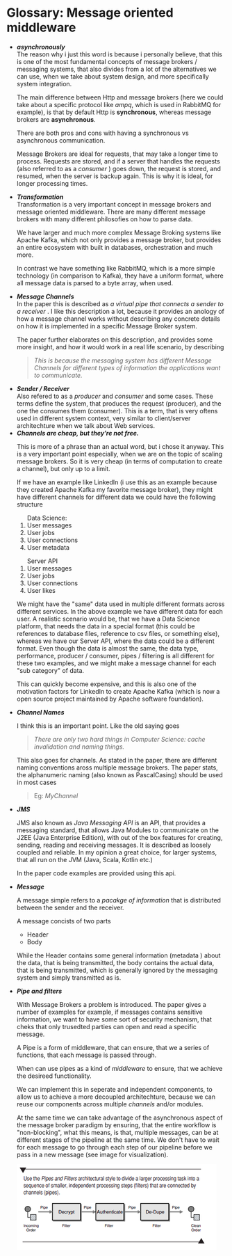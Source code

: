 # Glossary: Message oriented middleware

<ul>
<li><i><b>asynchronously</b></i></li>
The reason why i just this word is because i personally believe, that this is one of the most fundamental concepts of message brokers / messaging systems, that also divides from a lot of the alternatives we can use, when we take about system design, and more specifically system integration.

The main difference between Http and message brokers (here we could take about a specific protocol like <i>ampq</i>, which is used in RabbitMQ for example), is that by default Http is <b>synchronous</b>, whereas message brokers are <b>asynchronous</b>.

There are both pros and cons with having a synchronous vs asynchronous communication.

Message Brokers are ideal for requests, that may take a longer time to process. Requests are stored, and if a server that handles the requests (also referred to as a <i> consumer </i>) goes down, the request is stored, and resumed, when the server is backup again. This is why it is ideal, for longer processing times.

<li><i><b>Transformation</b></i></li>
Transformation is a very important concept in message brokers and message oriented middleware. There are many different message brokers with many different philosofies on how to parse data.

We have larger and much more complex Message Broking systems like Apache Kafka, which not only provides a message broker, but provides an entire ecosystem with built in databases, orchestration and much more.

In contrast we have something like RabbitMQ, which is a more simple technology (in comparison to Kafka), they have a uniform format, where all message data is parsed to a byte array, when used.

<li><i><b>Message Channels</b></i></li>
In the paper this is described as <i> a virtual pipe that connects a sender to a receiver </i>. I like this description a lot, because it provides an anology of how a message channel works without describing any concrete details on how it is implemented in a specific Message Broker system.

The paper further elaborates on this description, and provides some more insight, and how it would work in a real life scenario, by describing

> <i>This is
> because the messaging system has different Message Channels for different
> types of information the applications want to communicate.</i>

<li><i><b>Sender / Receiver</b></i></li>
Also refered to as a <i>producer</i> and <i>consumer</i> and some cases. These terms define the system, that produces the request (producer), and the one the consumes them (consumer). This is a term, that is very oftens used in different system context,  very similar to client/server architechture when we talk about Web services.

<br>

<li><i><b>Channels are cheap, but they’re not free. </b></i></li>

This is more of a phrase than an actual word, but i chose it anyway. 
This is a very important point especially, when we are on the topic of scaling message brokers. So it is very cheap (in terms of computation to create a channel), but only up to a limit. 

If we have an example like LinkedIn (i use this as an example because they created Apache Kafka my favorite message broker), they might have different channels for different data we could have the following structure

<ol> Data Science:
<li> User messages </li>
<li> User jobs </li>
<li> User connections </li>
<li> User metadata
</ol>

<ol> Server API
<li> User messages </li>
<li> User jobs </li>
<li> User connections </li>
<li> User likes</li>
</ol>

We might have the "same" data used in multiple different formats across different services. 
In the above example we have different data for each user. A realistic scenario would be, that we have a Data Science platform, that needs the data in a special format (this could be references to database files, reference to csv files, or something else), whereas we have our Server API, where the data could be a different format. Even though the data is almost the same, the data type, performance, producer / consumer, pipes / filtering is all different for these two examples, and we might make a message channel for each "sub category" of data. 

This can quickly become expensive, and this is also one of the motivation factors for LinkedIn to create Apache Kafka (which is now a open source project maintained by Apache software foundation).

<li><i><b>Channel Names</b></i></li>

I think this is an important point. Like the old saying goes 

> <i>There are only two hard things in Computer Science: cache invalidation and naming things. </i>

This also goes for channels. As stated in the paper, there are different naming conventions aross multiple message brokers. The paper stats, the alphanumeric naming (also known as PascalCasing) should be used in most cases 
> Eg: <i>MyChannel</i>


<li><i><b>JMS</b></i></li>

JMS also known as <i> Java Messaging API </i> is an API, that provides a messaging standard, that allows Java Modules to communicate on the J2EE (Java Enterprise Edition), with out of the box features for creating, sending, reading and receiving messages. It is described as loosely coupled and reliable. In my opinion a great choice, for larger systems, that all run on the JVM (Java, Scala, Kotlin etc.)

In the paper code examples are provided using this api. 


<li><i><b>Message</b></i></li>

A message simple refers to a <i> pacakge of information </i> that is distributed between the sender and the receiver. 

A message concists of two parts 
<ul>
<li> Header </li>
<li> Body </li>
</ul>

While the Header contains some general information (metadata ) about the data, that is being transmitted, the body contains the actual data, that is being transmitted, which is generally ignored by the messaging system and simply transmitted as is. 


<li><i><b>Pipe and filters</b></i></li>

With Message Brokers a problem is introduced. The paper gives a number of examples for example, if messages contains sensitive information, we want to have some sort of security mechanism, that cheks that only trusedted parties can open and read a specific message. 

A Pipe is a form of middleware, that can ensure, that we a series of functions, that each message is passed through. 

When can use pipes as a kind of <i>middleware</i> to ensure, that we achieve the desireed functionality. 

We can implement this in seperate and independent components, to allow us to achieve a more decoupled architechture, because we can reuse our components across multiple <i> channels </i> and/or modules. 

At the same time we can take advantage of the asynchronous aspect of the message broker paradigm by ensuring, that the entire workflow is "non-blocking", what this means, is that, multiple messages, can be at different stages of the pipeline at the same time. We don't have to wait for each message to go through each step of our pipeline before we pass in a new message (see image for visualization).

![Pipe image](pipe.png)



